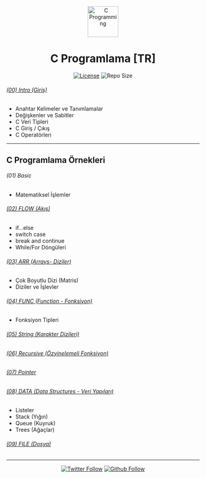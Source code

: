 <div align="center"><img height="80" title="C Programming" src="https://raw.githubusercontent.com/iamruveyda/iamruveyda/4bfa3a8e011a2e53c2122cb484b41a0e0795ba06/img/c-programming.svg">
	<h1>C Programlama [TR]</h1>	
	
<div align="center">
   <a href="https://github.com/iamruveyda/C-Programming-TR/blob/master/LICENSE"><img alt="License" src="https://img.shields.io/github/license/iamruveyda/C-Programming-TR?color=%2334495E%20&style=plastic"></a>
   <a><img alt="Repo Size" src="https://img.shields.io/github/repo-size/iamruveyda/C-Programming-TR?color=%23BB8FCE%20"></a>
</div>
</div>



######  [(00) Intro (Giriş)](https://github.com/iamruveyda/C-Programming-TR/tree/master/(00)INTRO)

- Anahtar Kelimeler ve Tanımlamalar
- Değişkenler ve Sabitler
- C Veri Tipleri
- C Giriş / Çıkış
- C Operatörleri

<hr>

##  C Programlama Örnekleri

###### (01) Basic
- Matematiksel İşlemler

###### [(02) FLOW (Akış)](https://github.com/iamruveyda/C-Programming-TR/tree/master/(02)FLOW)

- if...else
- switch case
- break and continue
- While/For Döngüleri

###### [(03) ARR (Arrays- Diziler)](https://github.com/iamruveyda/C-Programming-TR/tree/master/(03)ARR)

- Çok Boyutlu Dizi (Matris)
- Diziler ve İşlevler

###### [(04) FUNC (Function - Fonksiyon)](https://github.com/iamruveyda/C-Programming-TR/tree/master/(04)FUNC)

- Fonksiyon Tipleri

###### [(05) String (Karakter Dizileri)](https://github.com/iamruveyda/C-Programming-TR/tree/master/(05)String)

###### [(06) Recursive (Özyinelemeli Fonksiyon)](https://github.com/iamruveyda/C-Programming-TR/tree/master/(06)Recursive)
###### [(07) Pointer](https://github.com/iamruveyda/C-Programming-TR/tree/master/(07)Pointer)

###### [(08) DATA (Data Structures - Veri Yapıları)](https://github.com/iamruveyda/C-Programming-TR/tree/master/(08)Data)
- Listeler
- Stack (Yığın)
- Queue (Kuyruk)
- Trees (Ağaçlar)

###### [(09) FILE (Dosya)](https://github.com/iamruveyda/C-Programming-TR/tree/master/(09)FILE)

<hr>

<p align="center">   
   <a href="https://twitter.com/iamruveyda"><img alt="Twitter Follow" src="https://img.shields.io/twitter/follow/iamruveyda?label=Follow&style=social"></a>
   <a href="https://github.com/iamruveyda"><img alt="Github Follow" src="https://img.shields.io/github/followers/iamruveyda?label=Follow&style=social"></a>
</p>  
